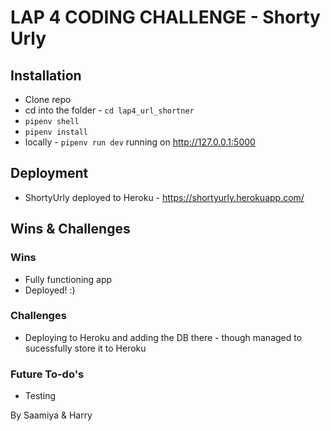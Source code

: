 # LAP 4 CODING CHALLENGE - Shorty Urly

## Installation
* Clone repo
* cd into the folder - `cd lap4_url_shortner`
* `pipenv shell`
* `pipenv install`
* locally - `pipenv run dev` running on http://127.0.0.1:5000 

## Deployment
* ShortyUrly deployed to Heroku - https://shortyurly.herokuapp.com/

## Wins & Challenges

### Wins
* Fully functioning app
* Deployed! :) 

### Challenges
* Deploying to Heroku and adding the DB there - though managed to sucessfully store it to Heroku

### Future To-do's
* Testing

By Saamiya & Harry
